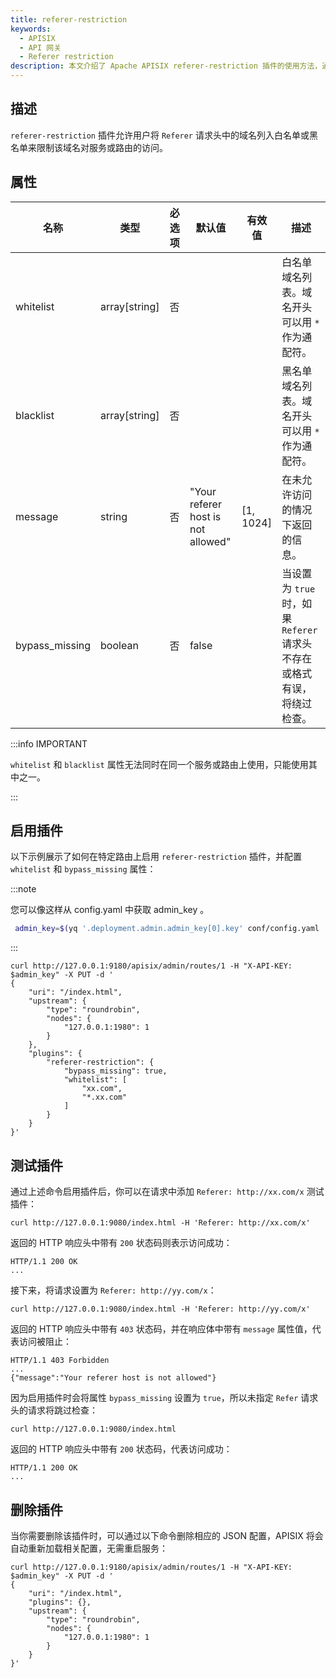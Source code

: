 ```yaml
---
title: referer-restriction
keywords:
  - APISIX
  - API 网关
  - Referer restriction
description: 本文介绍了 Apache APISIX referer-restriction 插件的使用方法，通过该插件可以将 referer 请求头中的域名加入黑名单或者白名单来限制其对服务或路由的访问。
---
```


<!--
#
# Licensed to the Apache Software Foundation (ASF) under one or more
# contributor license agreements.  See the NOTICE file distributed with
# this work for additional information regarding copyright ownership.
# The ASF licenses this file to You under the Apache License, Version 2.0
# (the "License"); you may not use this file except in compliance with
# the License.  You may obtain a copy of the License at
#
#     http://www.apache.org/licenses/LICENSE-2.0
#
# Unless required by applicable law or agreed to in writing, software
# distributed under the License is distributed on an "AS IS" BASIS,
# WITHOUT WARRANTIES OR CONDITIONS OF ANY KIND, either express or implied.
# See the License for the specific language governing permissions and
# limitations under the License.
#
-->

## 描述

`referer-restriction` 插件允许用户将 `Referer` 请求头中的域名列入白名单或黑名单来限制该域名对服务或路由的访问。

## 属性

| 名称    | 类型          | 必选项 | 默认值 | 有效值 | 描述                             |
| --------- | ------------- | ------ | ------ | ------ | -------------------------------- |
| whitelist | array[string] | 否    |         |       | 白名单域名列表。域名开头可以用 `*` 作为通配符。 |
| blacklist | array[string] | 否    |         |       | 黑名单域名列表。域名开头可以用 `*` 作为通配符。 |
| message | string | 否    | "Your referer host is not allowed" | [1, 1024] | 在未允许访问的情况下返回的信息。 |
| bypass_missing  | boolean       | 否    | false   |       | 当设置为 `true` 时，如果 `Referer` 请求头不存在或格式有误，将绕过检查。 |

:::info IMPORTANT

`whitelist` 和 `blacklist` 属性无法同时在同一个服务或路由上使用，只能使用其中之一。

:::

## 启用插件

以下示例展示了如何在特定路由上启用 `referer-restriction` 插件，并配置 `whitelist` 和 `bypass_missing` 属性：

:::note

您可以像这样从 config.yaml 中获取 admin_key 。

```bash
 admin_key=$(yq '.deployment.admin.admin_key[0].key' conf/config.yaml | sed 's/"//g')
```

:::

```shell
curl http://127.0.0.1:9180/apisix/admin/routes/1 -H "X-API-KEY: $admin_key" -X PUT -d '
{
    "uri": "/index.html",
    "upstream": {
        "type": "roundrobin",
        "nodes": {
            "127.0.0.1:1980": 1
        }
    },
    "plugins": {
        "referer-restriction": {
            "bypass_missing": true,
            "whitelist": [
                "xx.com",
                "*.xx.com"
            ]
        }
    }
}'
```

## 测试插件

通过上述命令启用插件后，你可以在请求中添加 `Referer: http://xx.com/x` 测试插件：

```shell
curl http://127.0.0.1:9080/index.html -H 'Referer: http://xx.com/x'
```

返回的 HTTP 响应头中带有 `200` 状态码则表示访问成功：

```shell
HTTP/1.1 200 OK
...
```

接下来，将请求设置为 `Referer: http://yy.com/x`：

```shell
curl http://127.0.0.1:9080/index.html -H 'Referer: http://yy.com/x'
```

返回的 HTTP 响应头中带有 `403` 状态码，并在响应体中带有 `message` 属性值，代表访问被阻止：

```shell
HTTP/1.1 403 Forbidden
...
{"message":"Your referer host is not allowed"}
```

因为启用插件时会将属性 `bypass_missing` 设置为 `true`，所以未指定 `Refer` 请求头的请求将跳过检查：

```shell
curl http://127.0.0.1:9080/index.html
```

返回的 HTTP 响应头中带有 `200` 状态码，代表访问成功：

```shell
HTTP/1.1 200 OK
...
```

## 删除插件

当你需要删除该插件时，可以通过以下命令删除相应的 JSON 配置，APISIX 将会自动重新加载相关配置，无需重启服务：

```shell
curl http://127.0.0.1:9180/apisix/admin/routes/1 -H "X-API-KEY: $admin_key" -X PUT -d '
{
    "uri": "/index.html",
    "plugins": {},
    "upstream": {
        "type": "roundrobin",
        "nodes": {
            "127.0.0.1:1980": 1
        }
    }
}'
```
